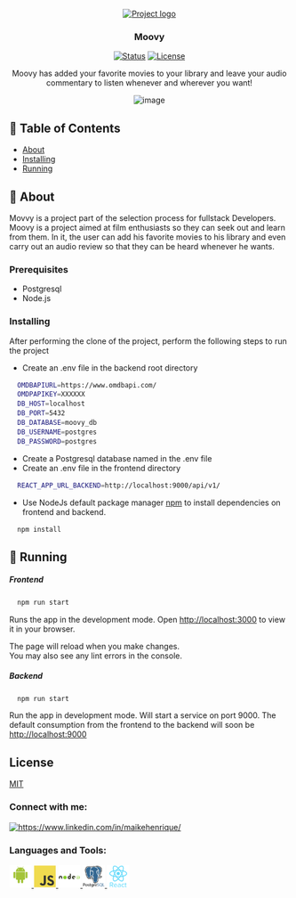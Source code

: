 <p align="center">
  <a href="" rel="noopener">
 <img width=200px height=200px src="https://i.imgur.com/187iTjh.png" alt="Project logo"></a>
</p>

<h3 align="center">Moovy</h3>

<div align="center">

  [![Status](https://img.shields.io/badge/status-active-success.svg)]() 
  [![License](https://img.shields.io/badge/license-MIT-blue.svg)](/LICENSE)

</div>

<p align="center"> Moovy has added your favorite movies to your library and leave your audio commentary to listen whenever and wherever you want!
    <br> 
    <div align="center">
      
![image](https://github.com/maikehenrique/Moovy/assets/54610589/ca8819b0-3a51-43a0-a031-4fd34fb21974)
    </div>
</p>

## 📝 Table of Contents
- [About](#about)
- [Installing](#install)
- [Running](#running)

## 🧐 About <a name = "about"></a>
Movvy is a project part of the selection process for fullstack Developers. Moovy is a project aimed at film enthusiasts so they can seek out and learn from them. In it, the user can add his favorite movies to his library and even carry out an audio review so that they can be heard whenever he wants.
### Prerequisites

 * Postgresql
 * Node.js

### Installing <a name = "install"></a>
After performing the clone of the project, perform the following steps to run the project
 
 * Create an .env file in the backend root directory
  ```bash
    OMDBAPIURL=https://www.omdbapi.com/
    OMDPAPIKEY=XXXXXX
    DB_HOST=localhost
    DB_PORT=5432
    DB_DATABASE=moovy_db
    DB_USERNAME=postgres
    DB_PASSWORD=postgres
  ```
 * Create a Postgresql database named in the .env file
 * Create an .env file in the frontend directory
  ```bash
    REACT_APP_URL_BACKEND=http://localhost:9000/api/v1/
  ```
  * Use NodeJs default package manager [npm](https://www.npmjs.com/) to install dependencies on frontend and backend.
  ```bash
    npm install
  ```

## 🔧 Running <a name = "running"></a>

<h5>Frontend</h5>

```bash
  npm run start
```

Runs the app in the development mode.
Open [http://localhost:3000](http://localhost:3000) to view it in your browser.

The page will reload when you make changes.\
You may also see any lint errors in the console.

<h5>Backend</h5>

```bash
  npm run start
```

Run the app in development mode. Will start a service on port 9000. The default consumption from the frontend to the backend will soon be [http://localhost:9000](http://localhost:9000)

## License

[MIT](https://choosealicense.com/licenses/mit/)

<h3 align="left">Connect with me:</h3>
<p align="left">
<a href="https://www.linkedin.com/in/maikehenrique/" target="blank"><img align="center" src="https://raw.githubusercontent.com/rahuldkjain/github-profile-readme-generator/master/src/images/icons/Social/linked-in-alt.svg" alt="https://www.linkedin.com/in/maikehenrique/" height="30" width="40" /></a>
</p>

<h3 align="left">Languages and Tools:</h3>
<p align="left"> <a href="https://developer.android.com" target="_blank" rel="noreferrer"> <img src="https://raw.githubusercontent.com/devicons/devicon/master/icons/android/android-original-wordmark.svg" alt="android" width="40" height="40"/> </a> <a href="https://developer.mozilla.org/en-US/docs/Web/JavaScript" target="_blank" rel="noreferrer"> <img src="https://raw.githubusercontent.com/devicons/devicon/master/icons/javascript/javascript-original.svg" alt="javascript" width="40" height="40"/> </a> <a href="https://nodejs.org" target="_blank" rel="noreferrer"> <img src="https://raw.githubusercontent.com/devicons/devicon/master/icons/nodejs/nodejs-original-wordmark.svg" alt="nodejs" width="40" height="40"/> </a> <a href="https://www.postgresql.org" target="_blank" rel="noreferrer"> <img src="https://raw.githubusercontent.com/devicons/devicon/master/icons/postgresql/postgresql-original-wordmark.svg" alt="postgresql" width="40" height="40"/> </a> <a href="https://reactjs.org/" target="_blank" rel="noreferrer"> <img src="https://raw.githubusercontent.com/devicons/devicon/master/icons/react/react-original-wordmark.svg" alt="react" width="40" height="40"/> </a> </p>
